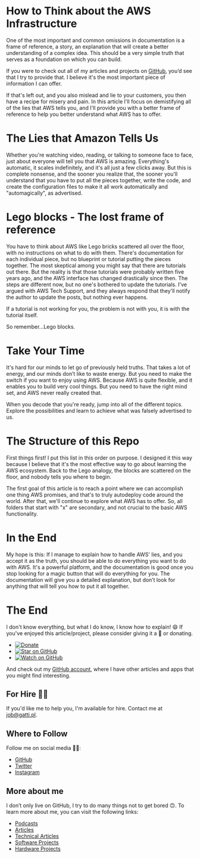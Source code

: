 # How to Think about the AWS Infrastructure

One of the most important and common omissions in documentation is a frame of reference, a story, an explanation that will create a better understanding of a complex idea. This should be a very simple truth that serves as a foundation on which you can build.

If you were to check out all of my articles and projects on [GitHub](https://github.com/davidgatti), you’d see that I try to provide that. I believe it's the most important piece of information I can offer.

If that's left out, and you also mislead and lie to your customers, you then have a recipe for misery and pain. In this article I'll focus on demistifying all of the lies that AWS tells you, and I'll provide you with a better frame of reference to help you better understand what AWS has to offer.

# The Lies that Amazon Tells Us

Whether you're watching video, reading, or talking to someone face to face, just about everyone will tell you that AWS is amazing. Everything's automatic, it scales indefinitely, and it's all just a few clicks away. But this is complete nonsense, and the sooner you realize that, the sooner you'll understand that you have to put all the pieces together, write the code, and create the configuration files to make it all work automatically and "automagically", as advertised.

# Lego blocks - The lost frame of reference

You have to think about AWS like Lego bricks scattered all over the floor, with no instructions on what to do with them. There's documentation for each individual piece, but no blueprint or tutorial putting the pieces together. The most skeptical among you might say that there are tutorials out there. But the reality is that those tutorials were probably written five years ago, and the AWS interface has changed drastically since then. The steps are different now, but no one's bothered to update the tutorials. I've argued with AWS Tech Support, and they always respond that they'll notify the author to update the posts, but nothing ever happens.

If a tutorial is not working for you, the problem is not with you, it is with the tutorial itself.

So remember...Lego blocks.

# Take Your Time

It's hard for our minds to let go of previously held truths. That takes a lot of energy, and our minds don’t like to waste energy. But you need to make the switch if you want to enjoy using AWS. Because AWS is quite flexible, and it enables you to build very cool things. But you need to have the right mind set, and AWS never really created that.

When you decode that you're ready, jump into all of the different topics. Explore the possibilities and learn to achieve what was falsely advertised to us.

# The Structure of this Repo

First things first! I put this list in this order on purpose. I designed it this way because I believe that it's the most effective way to go about learning the AWS ecosystem. Back to the Lego analogy, the blocks are scattered on the floor, and nobody tells you where to begin. 

The first goal of this article is to reach a point where we can accomplish one thing AWS promises, and that's to truly autodeploy code around the world. After that, we'll continue to explore what AWS has to offer. So, all folders that start with "x" are secondary, and not crucial to the basic AWS functionality.

# In the End

My hope is this: If I manage to explain how to handle AWS' lies, and you accept it as the truth, you should be able to do everything you want to do with AWS. It's a powerful platform, and the documentation is good once you stop looking for a magic button that will do everything for you. The documentation will give you a detailed explanation, but don’t look for anything that will tell you how to put it all together.

# The End

I don't know everything, but what I do know, I know how to explain! 😄 If you've enjoyed this article/project, please consider giving it a 🌟 or donating.

- [![Donate](https://img.shields.io/badge/Donate-PayPal-green.svg)](https://www.paypal.me/gattidavid/25)
- [![Star on GitHub](https://img.shields.io/github/stars/davidgatti/how-to-think-about-the-AWS-infrastructure.svg?style=social)](https://github.com/davidgatti/how-to-think-about-the-AWS-infrastructure/stargazers)
- [![Watch on GitHub](https://img.shields.io/github/watchers/davidgatti/how-to-think-about-the-AWS-infrastructure.svg?style=social)](https://github.com/davidgatti/how-to-think-about-the-AWS-infrastructure/watchers)

And check out my [GitHub account](https://github.com/davidgatti), where I have other articles and apps that you might find interesting.

## For Hire 👨‍💻

If you'd like me to help you, I'm available for hire. Contact me at job@gatti.pl.

## Where to Follow

Follow me on social media 🐙😇:

- [GitHub](https://github.com/davidgatti)
- [Twitter](https://twitter.com/dawidgatti)
- [Instagram](https://www.instagram.com/gattidavid/)

## More about me

I don’t only live on GitHub, I try to do many things not to get bored 🙃. To learn more about me, you can visit the following links:

- [Podcasts](http://david.gatti.pl/podcasts)
- [Articles](http://david.gatti.pl/articles)
- [Technical Articles](http://david.gatti.pl/technical_articles)
- [Software Projects](http://david.gatti.pl/software_projects)
- [Hardware Projects](http://david.gatti.pl/hardware_projects)

